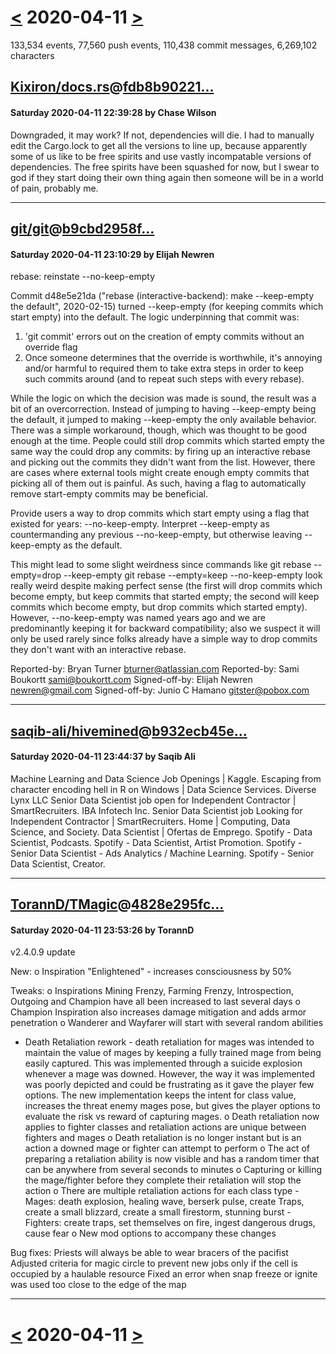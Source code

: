 # [<](2020-04-10.md) 2020-04-11 [>](2020-04-12.md)

133,534 events, 77,560 push events, 110,438 commit messages, 6,269,102 characters


## [Kixiron/docs.rs](https://github.com/Kixiron/docs.rs)@[fdb8b90221...](https://github.com/Kixiron/docs.rs/commit/fdb8b90221a54575ac3ae5c92cb4a5fd44603ad1)
#### Saturday 2020-04-11 22:39:28 by Chase Wilson

Downgraded, it may work? If not, dependencies will die. I had to manually edit the Cargo.lock to get all the versions to line up, because apparently some of us like to be free spirits and use vastly incompatable versions of dependencies. The free spirits have been squashed for now, but I swear to god if they start doing their own thing again then someone will be in a world of pain, probably me.

---
## [git/git](https://github.com/git/git)@[b9cbd2958f...](https://github.com/git/git/commit/b9cbd2958f235614e9af687691c96bb001945f86)
#### Saturday 2020-04-11 23:10:29 by Elijah Newren

rebase: reinstate --no-keep-empty

Commit d48e5e21da ("rebase (interactive-backend): make --keep-empty the
default", 2020-02-15) turned --keep-empty (for keeping commits which
start empty) into the default.  The logic underpinning that commit was:

  1) 'git commit' errors out on the creation of empty commits without an
     override flag
  2) Once someone determines that the override is worthwhile, it's
     annoying and/or harmful to required them to take extra steps in
     order to keep such commits around (and to repeat such steps with
     every rebase).

While the logic on which the decision was made is sound, the result was
a bit of an overcorrection.  Instead of jumping to having --keep-empty
being the default, it jumped to making --keep-empty the only available
behavior.  There was a simple workaround, though, which was thought to
be good enough at the time.  People could still drop commits which
started empty the same way the could drop any commits: by firing up an
interactive rebase and picking out the commits they didn't want from the
list.  However, there are cases where external tools might create enough
empty commits that picking all of them out is painful.  As such, having
a flag to automatically remove start-empty commits may be beneficial.

Provide users a way to drop commits which start empty using a flag that
existed for years: --no-keep-empty.  Interpret --keep-empty as
countermanding any previous --no-keep-empty, but otherwise leaving
--keep-empty as the default.

This might lead to some slight weirdness since commands like
  git rebase --empty=drop --keep-empty
  git rebase --empty=keep --no-keep-empty
look really weird despite making perfect sense (the first will drop
commits which become empty, but keep commits that started empty; the
second will keep commits which become empty, but drop commits which
started empty).  However, --no-keep-empty was named years ago and we are
predominantly keeping it for backward compatibility; also we suspect it
will only be used rarely since folks already have a simple way to drop
commits they don't want with an interactive rebase.

Reported-by: Bryan Turner <bturner@atlassian.com>
Reported-by: Sami Boukortt <sami@boukortt.com>
Signed-off-by: Elijah Newren <newren@gmail.com>
Signed-off-by: Junio C Hamano <gitster@pobox.com>

---
## [saqib-ali/hivemined](https://github.com/saqib-ali/hivemined)@[b932ecb45e...](https://github.com/saqib-ali/hivemined/commit/b932ecb45e0d3159003f4f1ee5e01184783534a7)
#### Saturday 2020-04-11 23:44:37 by Saqib Ali

Machine Learning and Data Science Job Openings | Kaggle. Escaping from character encoding hell in R on Windows | Data Science Services. Diverse Lynx LLC Senior Data Scientist job open for Independent Contractor | SmartRecruiters. IBA Infotech Inc. Senior Data Scientist job Looking for Independent Contractor | SmartRecruiters. Home | Computing, Data Science, and Society. Data Scientist  | Ofertas de Emprego. Spotify - Data Scientist, Podcasts. Spotify - Data Scientist, Artist Promotion. Spotify - Senior Data Scientist - Ads Analytics / Machine Learning. Spotify - Senior Data Scientist, Creator.

---
## [TorannD/TMagic](https://github.com/TorannD/TMagic)@[4828e295fc...](https://github.com/TorannD/TMagic/commit/4828e295fc22099866a0e1b1c052352cf31629b9)
#### Saturday 2020-04-11 23:53:26 by TorannD

v2.4.0.9 update

New:
o Inspiration "Enlightened" - increases consciousness by 50%

Tweaks:
o Inspirations Mining Frenzy, Farming Frenzy, Introspection, Outgoing and Champion have all been increased to last several days
o Champion Inspiration also increases damage mitigation and adds armor penetration
o Wanderer and Wayfarer will start with several random abilities

* Death Retaliation rework - death retaliation for mages was intended to maintain the value of mages by keeping a fully trained mage from being easily captured. This was implemented through a suicide explosion whenever a mage was downed. However, the way it was implemented was poorly depicted and could be frustrating as it gave the player few options. The new implementation keeps the intent for class value, increases the threat enemy mages pose, but gives the player options to evaluate the risk vs reward of capturing mages.
    o Death retaliation now applies to fighter classes and retaliation actions are unique between fighters and mages
    o Death retaliation is no longer instant but is an action a downed mage or fighter can attempt to perform
    o The act of preparing a retaliation ability is now visible and has a random timer that can be anywhere from several seconds to minutes
    o Capturing or killing the mage/fighter before they complete their retaliation will stop the action
    o There are multiple retaliation actions for each class type
        - Mages: death explosion, healing wave, berserk pulse, create Traps, create a small blizzard, create a small firestorm, stunning burst
        - Fighters: create traps, set themselves on fire, ingest dangerous drugs, cause fear
    o New mod options to accompany these changes

Bug fixes:
Priests will always be able to wear bracers of the pacifist
Adjusted criteria for magic circle to prevent new jobs only if the cell is occupied by a haulable resource
Fixed an error when snap freeze or ignite was used too close to the edge of the map

---

# [<](2020-04-10.md) 2020-04-11 [>](2020-04-12.md)

